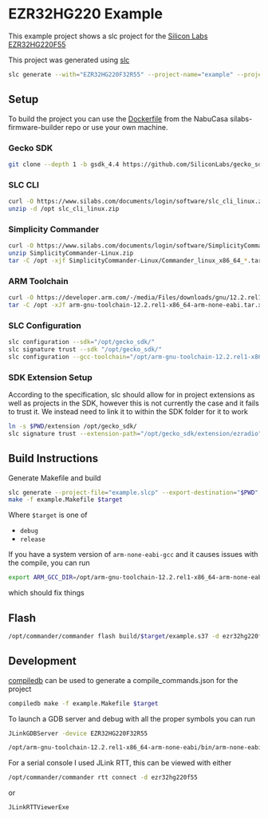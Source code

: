 # EZR32HG220 Example
This example project shows a slc project for the [Silicon Labs EZR32HG220F55](https://www.silabs.com/wireless/proprietary/ezr32hg220-sub-ghz-mcp/device.ezr32hg220f32r55g)

This project was generated using [slc](https://siliconlabs.github.io/slc-specification)

```Bash
slc generate --with="EZR32HG220F32R55" --project-name="example" --project-file="/opt/gecko_sdk/app/common/example/empty/empty.slcp" --export-destination="$PWD" --copy-proj-sources --copy-sdk-sources --new-project --force
```

## Setup

To build the project you can use the [Dockerfile](https://github.com/NabuCasa/silabs-firmware-builder/blob/main/Dockerfile) from the NabuCasa silabs-firmware-builder repo or use your own machine.


### Gecko SDK

```Bash
git clone --depth 1 -b gsdk_4.4 https://github.com/SiliconLabs/gecko_sdk.git /opt/gecko_sdk
```

### SLC CLI

```Bash
curl -O https://www.silabs.com/documents/login/software/slc_cli_linux.zip
unzip -d /opt slc_cli_linux.zip
```

### Simplicity Commander

```Bash
curl -O https://www.silabs.com/documents/login/software/SimplicityCommander-Linux.zip
unzip SimplicityCommander-Linux.zip
tar -C /opt -xjf SimplicityCommander-Linux/Commander_linux_x86_64_*.tar.bz
```

### ARM Toolchain

```Bash
curl -O https://developer.arm.com/-/media/Files/downloads/gnu/12.2.rel1/binrel/arm-gnu-toolchain-12.2.rel1-x86_64-arm-none-eabi.tar.xz
tar -C /opt -xJf arm-gnu-toolchain-12.2.rel1-x86_64-arm-none-eabi.tar.xz
```

### SLC Configuration

```Bash
slc configuration --sdk="/opt/gecko_sdk/"
slc signature trust --sdk "/opt/gecko_sdk/"
slc configuration --gcc-toolchain="/opt/arm-gnu-toolchain-12.2.rel1-x86_64-arm-none-eabi"
```

### SDK Extension Setup

According to the specification, slc should allow for in project extensions as well as projects in the SDK, however this is not currently the case and it fails to trust it. We instead need to link it to within the SDK folder for it to work

```Bash
ln -s $PWD/extension /opt/gecko_sdk/
slc signature trust --extension-path="/opt/gecko_sdk/extension/ezradio"

```

## Build Instructions

Generate Makefile and build

```Bash
slc generate --project-file="example.slcp" --export-destination="$PWD"
make -f example.Makefile $target
```

Where `$target` is one of
- `debug`
- `release`


If you have a system version of `arm-none-eabi-gcc` and it causes issues with the compile, you can run

```Bash
export ARM_GCC_DIR=/opt/arm-gnu-toolchain-12.2.rel1-x86_64-arm-none-eabi
```

which should fix things

## Flash

```Bash
/opt/commander/commander flash build/$target/example.s37 -d ezr32hg220f55
```

## Development

[compiledb](https://github.com/nickdiego/compiledb) can be used to generate a compile_commands.json for the project

```Bash
compiledb make -f example.Makefile $target
```

To launch a GDB server and debug with all the proper symbols you can run

```Bash
JLinkGDBServer -device EZR32HG220F32R55
```

```Bash
/opt/arm-gnu-toolchain-12.2.rel1-x86_64-arm-none-eabi/bin/arm-none-eabi-gdb -s build/debug/example.out -ex "target remote :2331"
```

For a serial console I used JLink RTT, this can be viewed with either

```Bash
/opt/commander/commander rtt connect -d ezr32hg220f55
```

or

```Bash
JLinkRTTViewerExe
```
